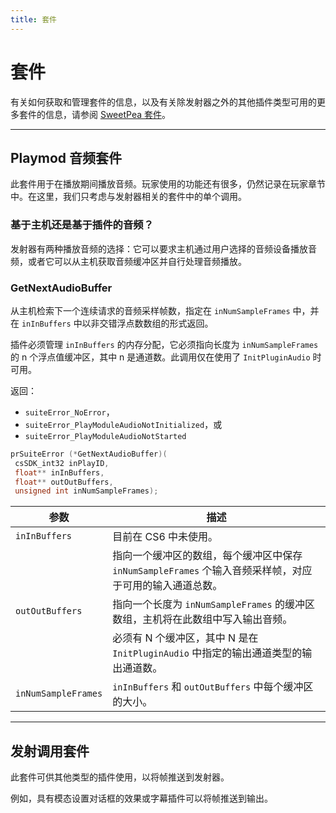 ```yaml
---
title: 套件
---
```

# 套件

有关如何获取和管理套件的信息，以及有关除发射器之外的其他插件类型可用的更多套件的信息，请参阅 [SweetPea 套件](../../universals/sweetpea-suites)。

---

## Playmod 音频套件

此套件用于在播放期间播放音频。玩家使用的功能还有很多，仍然记录在玩家章节中。在这里，我们只考虑与发射器相关的套件中的单个调用。

### 基于主机还是基于插件的音频？

发射器有两种播放音频的选择：它可以要求主机通过用户选择的音频设备播放音频，或者它可以从主机获取音频缓冲区并自行处理音频播放。

### GetNextAudioBuffer

从主机检索下一个连续请求的音频采样帧数，指定在 `inNumSampleFrames` 中，并在 `inInBuffers` 中以非交错浮点数数组的形式返回。

插件必须管理 `inInBuffers` 的内存分配，它必须指向长度为 `inNumSampleFrames` 的 n 个浮点值缓冲区，其中 n 是通道数。此调用仅在使用了 `InitPluginAudio` 时可用。

返回：

- `suiteError_NoError`，
- `suiteError_PlayModuleAudioNotInitialized`，或
- `suiteError_PlayModuleAudioNotStarted`

```cpp
prSuiteError (*GetNextAudioBuffer)(
 csSDK_int32 inPlayID,
 float** inInBuffers,
 float** outOutBuffers,
 unsigned int inNumSampleFrames);
```

| 参数 | 描述 |
|---|---|
| `inInBuffers` | 目前在 CS6 中未使用。 |
| | 指向一个缓冲区的数组，每个缓冲区中保存 `inNumSampleFrames` 个输入音频采样帧，对应于可用的输入通道总数。 |
| `outOutBuffers`| 指向一个长度为 `inNumSampleFrames` 的缓冲区数组，主机将在此数组中写入输出音频。 |
| | 必须有 N 个缓冲区，其中 N 是在 `InitPluginAudio` 中指定的输出通道类型的输出通道数。 |
| `inNumSampleFrames` | `inInBuffers` 和 `outOutBuffers` 中每个缓冲区的大小。 |

---

## 发射调用套件

此套件可供其他类型的插件使用，以将帧推送到发射器。

例如，具有模态设置对话框的效果或字幕插件可以将帧推送到输出。
